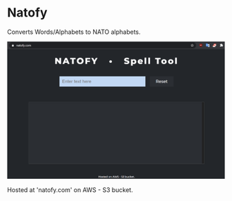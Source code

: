 # Natofy
Converts Words/Alphabets to NATO alphabets.

![](demo.gif)


Hosted at 'natofy.com' on AWS - S3 bucket.